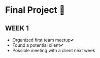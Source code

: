 # Final Project 🚀
## WEEK 1
* Organized first team meetup✔
* Found a potential client✔
* Possible meeting with a client next week
